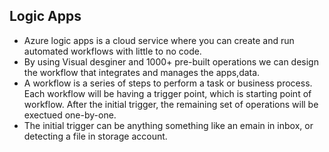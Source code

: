 ## Logic Apps

- Azure logic apps is a cloud service where you can create and run automated workflows with little to no code.
- By using Visual desginer and 1000+ pre-built operations we can design the workflow that integrates and manages the apps,data.
- A workflow is a series of steps to perform a task or business process. Each workflow will be having a trigger point, which is starting point of workflow. After the initial trigger, the remaining set of operations will be exectued one-by-one.
- The initial trigger can be anything something like an emain in inbox, or detecting a file in storage account.
